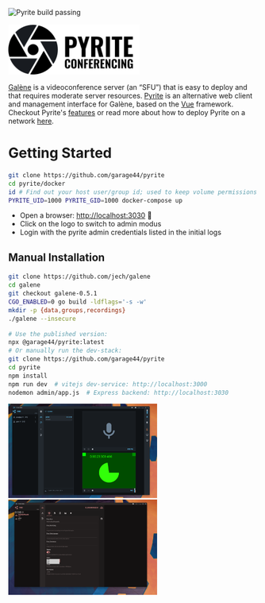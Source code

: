 ![Pyrite build passing](https://github.com/garage44/pyrite/actions/workflows/test.yml/badge.svg)
<br /><br />
<img height="100" src="./ui/public/logo-text.svg">
<br />

[Galène](https://galene.org/) is a videoconference server (an “SFU”) that is easy
to deploy and that requires moderate server resources. [Pyrite](https://pyrite.video)
is an alternative web client and management interface for Galène, based on the
[Vue](https://v3.vuejs.org/) framework. Checkout Pyrite's [features](./docs/features.md)
or read more about how to deploy Pyrite on a network [here](./docs/index.md).

# Getting Started

```bash
git clone https://github.com/garage44/pyrite
cd pyrite/docker
id # Find out your host user/group id; used to keep volume permissions sane
PYRITE_UID=1000 PYRITE_GID=1000 docker-compose up
```

* Open a browser: <http://localhost:3030> :tada:
* Click on the logo to switch to admin modus
* Login with the pyrite admin credentials listed in the initial logs

## Manual Installation

```bash
git clone https://github.com/jech/galene
cd galene
git checkout galene-0.5.1
CGO_ENABLED=0 go build -ldflags='-s -w'
mkdir -p {data,groups,recordings}
./galene --insecure
```

```bash
# Use the published version:
npx @garage44/pyrite:latest
# Or manually run the dev-stack:
git clone https://github.com/garage44/pyrite
cd pyrite
npm install
npm run dev  # vitejs dev-service: http://localhost:3000
nodemon admin/app.js  # Express backend: http://localhost:3030
```

<p float="left">
    <img width="300" src="./docs/pyrite.png">
    <img width="300" src="./docs/pyrite-admin.png">
</p>
